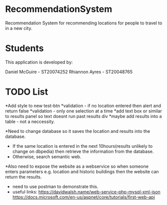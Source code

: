 # RecommendationSystem
Recommendation System for recommending locations for people to travel to in a new city.
# Students
This application is developed by:

Daniel McGuire - ST20074252
Rhiannon Ayres - ST20048765

# TODO List

*Add style to new test-btn
*validation - if no location entered then alert and return false
*validation - only one selection at a time
*add text box or similar to results panel so text doesnt run past results div
*maybe add results into a table - not a neccessity. 

*Need to change database so it saves the location and results into the database. 
- If the same location is entered in the next 10hours(results unlikely to change on dbpedia) then retrieve the information from the database. 
- Otherwise, search semantic web. 

*Also need to expose the website as a webservice so when someone enters parameters e.g. location and historic buildings then the website can return the results.
- need to use postman to demonstrate this. 
- useful links: https://davidwalsh.name/web-service-php-mysql-xml-json
		https://docs.microsoft.com/en-us/aspnet/core/tutorials/first-web-api




